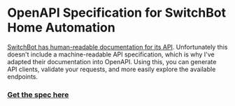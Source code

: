 # OpenAPI Specification for SwitchBot Home Automation

[SwitchBot has human-readable documentation for its API](https://github.com/OpenWonderLabs/SwitchBotAPI). Unfortunately this doesn't include a machine-readable API specification, which is why I've adapted their documentation into OpenAPI.
Using this, you can generate API clients, validate your requests, and more easily explore the available endpoints.

### [Get the spec here](https://github.com/multimeric/SwitchBotOpenAPI/blob/main/openapi.yml)